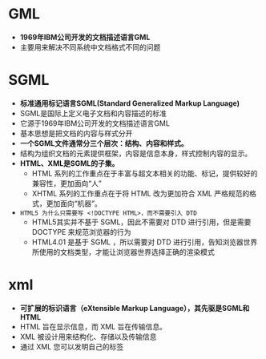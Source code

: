 # GML
- **1969年IBM公司开发的文档描述语言GML**
- 主要用来解决不同系统中文档格式不同的问题

# SGML
- **标准通用标记语言SGML(Standard Generalized Markup Language)**
- SGML是国际上定义电子文档和内容描述的标准
- 它源于1969年IBM公司开发的文档描述语言GML
- 基本思想是把文档的内容与样式分开
- **一个SGML文件通常分三个层次：结构、内容和样式。**
- 结构为组织文档的元素提供框架，内容是信息本身，样式控制内容的显示。
- **HTML、XML是SGML的子集。**
    - HTML 系列的工作重点在于丰富与超文本相关的功能、标记，提供较好的兼容性，更加面向“人”
    - XHTML 系列的工作重点在于将 HTML 改为更加符合 XML 严格规范的格式，更加面向“机器”。
- `HTML5 为什么只需要写 <!DOCTYPE HTML>，而不需要引入 DTD`
    - HTML5其实并不基于 SGML，因此不需要对 DTD 进行引用，但是需要 DOCTYPE 来规范浏览器的行为
    - HTML4.01 是基于 SGML ，所以需要对 DTD 进行引用，告知浏览器世界所使用的文档类型，才能让浏览器世界选择正确的渲染模式
# xml
- **可扩展的标识语言（eXtensible Markup Language），其先驱是SGML和HTML**
- HTML 旨在显示信息，而 XML 旨在传输信息。
- XML 被设计用来结构化、存储以及传输信息
- 通过 XML 您可以发明自己的标签